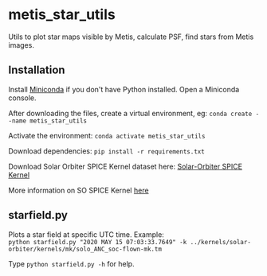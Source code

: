 # metis_star_utils
Utils to plot star maps visible by Metis, calculate PSF, find stars from Metis images.

## Installation
Install [Miniconda](https://docs.conda.io/en/latest/miniconda.html) if you don't have Python installed. Open a Miniconda console.

After downloading the files, create a virtual environment, eg:
`conda create --name metis_star_utils`

Activate the environment:
`conda activate metis_star_utils`

Download dependencies:
`pip install -r requirements.txt`

Download Solar Orbiter SPICE Kernel dataset here: [Solar-Orbiter SPICE Kernel](https://repos.cosmos.esa.int/socci/rest/api/latest/projects/SPICE_KERNELS/repos/solar-orbiter/archive?format=zip)

More information on SO SPICE Kernel [here](https://www.cosmos.esa.int/web/spice/solar-orbiter)

## starfield.py
Plots a star field at specific UTC time. Example:  
`python starfield.py "2020 MAY 15 07:03:33.7649" -k ../kernels/solar-orbiter/kernels/mk/solo_ANC_soc-flown-mk.tm`

Type `python starfield.py -h` for help.
